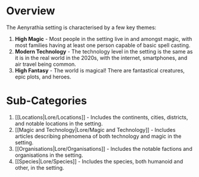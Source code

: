# Overview
The Aenyrathia setting is characterised by a few key themes:
1. **High Magic** - Most people in the setting live in and amongst magic, with most families having at least one person capable of basic spell casting.
2. **Modern Technology** - The technology level in the setting is the same as it is in the real world in the 2020s, with the internet, smartphones, and air travel being common.
3. **High Fantasy** - The world is magical! There are fantastical creatures, epic plots, and heroes.
# Sub-Categories
1. [[Locations|Lore/Locations]] - Includes the continents, cities, districts, and notable locations in the setting.
2. [[Magic and Technology|Lore/Magic and Technology]] - Includes articles describing phenomena of both technology and magic in the setting.
3. [[Organisations|Lore/Organisations]] - Includes the notable factions and organisations in the setting.
4. [[Species|Lore/Species]] - Includes the species, both humanoid and other, in the setting. 
